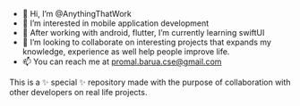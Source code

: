 - 👋 Hi, I’m @AnythingThatWork
- 👀 I’m interested in mobile application development
- 🌱 After working with android, flutter, I’m currently learning swiftUI
- 💞️ I’m looking to collaborate on interesting projects that expands my knowledge, experience as well help people improve life. 
- 📫 You can reach me at promal.barua.cse@gmail.com

This is a ✨ special ✨ repository made with the purpose of collaboration with other developers on real life projects.

